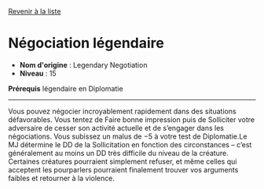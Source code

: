 [Revenir à la liste](list.md)

# Négociation légendaire

 * **Nom d'origine** : Legendary Negotiation
 * **Niveau** : 15


<p><strong>Prérequis</strong> légendaire en Diplomatie</p>
<hr>
<p>Vous pouvez négocier incroyablement rapidement dans des situations défavorables. Vous tentez de Faire bonne impression puis de Solliciter votre adversaire de cesser son activité actuelle et de s’engager dans les négociations. Vous subissez un malus de −5 à votre test de Diplomatie.Le MJ détermine le DD de la Sollicitation en fonction des circonstances – c’est généralement au moins un DD très difficile du niveau de la créature. Certaines créatures pourraient simplement refuser, et même celles qui acceptent les pourparlers pourraient finalement trouver vos arguments faibles et retourner à la violence.</p>